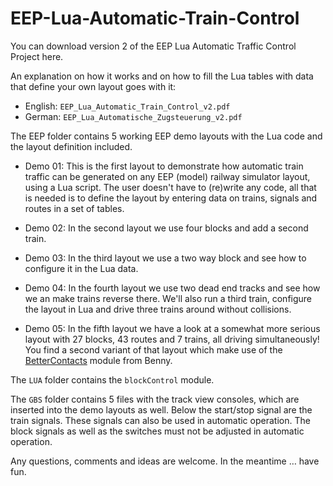# EEP-Lua-Automatic-Train-Control

You can download version 2 of the EEP Lua Automatic Traffic Control Project here.

An explanation on how it works and on how to fill the Lua tables with data that define your own layout goes with it:

- English: `EEP_Lua_Automatic_Train_Control_v2.pdf`
- German: `EEP_Lua_Automatische_Zugsteuerung_v2.pdf`

The EEP folder contains 5 working EEP demo layouts with the Lua code and the layout definition included.

- Demo 01: This is the first layout to demonstrate how automatic train traffic can be generated on any EEP (model) railway simulator layout, using a Lua script. The user doesn't have to (re)write any code, all that is needed is to define the layout by entering data on trains, signals and routes in a set of tables.

- Demo 02: In the second layout we use four blocks and add a second train.

- Demo 03: In the third layout we use a two way block and see how to configure it in the Lua data.

- Demo 04: In the fourth layout we use two dead end tracks and see how we an make trains reverse there. We'll also run a third train, configure the layout in Lua and drive three trains around without collisions.

- Demo 05: In the fifth layout we have a look at a somewhat more serious layout with 27 blocks, 43 routes and 7 trains, all driving simultaneously!
You find a second variant of that layout which make use of the [BetterContacts](https://emaps-eep.de/lua/bettercontacts) module from Benny.

The `LUA` folder contains the `blockControl` module.

The `GBS` folder contains 5 files with the track view consoles, which are inserted into the demo layouts as well.
Below the start/stop signal are the train signals. These signals can also be used in automatic operation.
The block signals as well as the switches must not be adjusted in automatic operation.

Any questions, comments and ideas are welcome. In the meantime … have fun.
